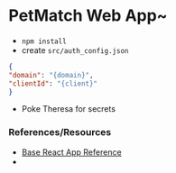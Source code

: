# PetMatch Web App~
- `npm install`
- create `src/auth_config.json`
```JSON
{
"domain": "{domain}",
"clientId": "{client}"
}
```
- Poke Theresa for secrets



### References/Resources
- [Base React App Reference](https://stackblitz.com/edit/react-fq1gel?file=public%2Findex.html)
- 